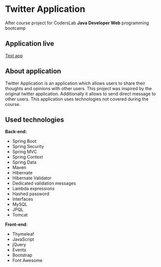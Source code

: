 # Twitter Application
After course project for CodersLab <b>Java Developer Web</b> programming bootcamp

## Application live
<a target="_blank" href="http://twitterapp.us-east-2.elasticbeanstalk.com//">Test app</a>

## About application
Twitter Application is an application which allows users to share their thoughts and opinions with other users. This project was inspired by the original twitter application. Additionally it allows to send direct message to other users. This application uses technologies not covered during the course.

## Used technologies
<b>Back-end:</b>
* Spring Boot
* Spring Security
* Spring MVC
* Spring Context
* Spring Data
* Maven
* Hibernate
* Hibernate Validator
* Dedicated validation messages
* Lambda expressions
* Hashed password 
* Interfaces
* MySQL
* JPQL
* Tomcat

<b>Front-end:</b>
* Thymeleaf
* JavaScript
* jQuery
* Events
* Bootstrap
* Font Awesome